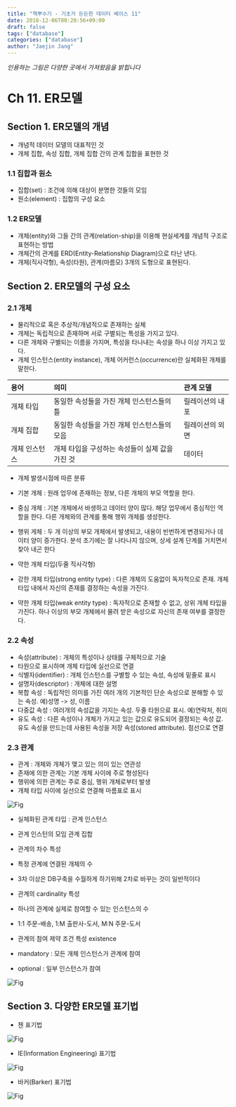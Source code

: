```yaml
---
title: "책뿌수기 - 기초가 든든한 데이터 베이스 11"
date: 2018-12-06T00:20:56+09:00
draft: false
tags: ["database"]
categories: ["database"]
author: "Jaejin Jang"
---
```


*인용하는 그림은 다양한 곳에서 가져왔음을 밝힙니다*

# Ch 11. ER모델

## Section 1. ER모델의 개념

* 개념적 데이터 모델의 대표적인 것
* 개체 집합, 속성 집합, 개체 집합 간의 관계 집합을 표현한 것

### 1.1 집합과 원소

* 집합(set) : 조건에 의해 대상이 분명한 것들의 모임
* 원소(element) : 집합의 구성 요소

### 1.2 ER모델

* 개체(entity)와 그들 간의 관계(relation-ship)을 이용해 현실세계를 개념적 구조로 표현하는 방법
* 개체간의 관계를 ERD(Entity-Relationship Diagram)으로 타난 낸다.
* 개체(직사각형), 속성(타원), 관계(마름모) 3개의 도형으로 표현된다.

## Section 2. ER모델의 구성 요소

### 2.1 개체

* 물리적으로 혹은 추상적/개념적으로 존재하는 실체
* 개체는 독립적으로 존재하며 서로 구별되는 특성을 가지고 있다.
* 다른 개체와 구별되는 이름을 가지며, 특성을 타나내는 속성을 하나 이상 가지고 있다.
* 개체 인스턴스(entity instance), 개체 어커런스(occurrence)란 실체화된 개체를 말한다.

| 용어 | 의미 | 관계 모델 |
| :-------- | :-------- | :-------- |
| 개체 타입 | 동일한 속성들을 가진 개체 인스턴스들의 틀 | 릴레이션의 내포 |
| 개체 집합 | 동일한 속성들을 가진 개체 인스턴스들의 모음 | 릴레이션의 외면 |
| 개체 인스턴스 | 개체 타입을 구성하는 속성들이 실제 값을 가진 것 | 데이터 |

* 개체 발생시점에 따른 분류
 * 기본 개체 : 원래 업무에 존재하는 정보, 다른 개체의 부모 역할을 한다.
 * 중심 개체 : 기본 개체에서 바생하고 데이터 양이 많다. 해당 업무에서 중심적인 역할을 한다. 다른 개체와의 관계를 통해 행위 개체를 생성한다.
 * 행위 게체 : 두 개 이상의 부모 개체에서 발생되고, 내용이 빈번하게 변경되거나 데이터 양이 증가한다. 분석 초기에는 잘 나타나지 않으며, 상세 설계 단계를 거치면서  
 찾아 내곤 한다

* 약한 개체 타입(두줄 직사각형)
 * 강한 개체 타입(strong entity type) : 다른 개체의 도움없이 독자적으로 존재. 개체 타입 내에서 자신의 존재를 결정하는 속성을 가진다.
 * 약한 개체 타입(weak entity type) : 독자적으로 존재할 수 없고, 상위 개체 타입을 가진다. 하나 이상의 부모 개체에서 물려 받은 속성으로 자신의 존재 여부를 결정한다.

### 2.2 속성

* 속성(attribute) : 개체의 특성이나 상태를 구체적으로 기술
* 타원으로 표시하며 개체 타입에 실선으로 연결
* 식별자(identifier) : 개체 인스턴스를 구별할 수 있는 속성, 속성에 밑줄로 표시
* 설명자(descriptor) : 개체에 대한 설명
* 복합 속성 : 독립적인 의미를 가진 여러 개의 기본적인 단순 속성으로 분해할 수 있는 속성. 예)성명 -> 성, 이름
* 다중값 속성 : 여러개의 속성값을 가지는 속성. 두줄 타원으료 표시. 예)연락처, 취미
* 유도 속성 : 다른 속성이나 개체가 가지고 있는 값으로 유도되어 결정되는 속성 값. 유도 속성을 만드는데 사용된 속성을 저장 속성(stored attribute). 점선으로 연결

### 2.3 관계

* 관계 : 개체와 개체가 맺고 있는 의미 있는 연관성
* 존재에 의한 관계는 기본 개체 사이에 주로 형성된다
* 행위에 의한 관계는 주로 중심, 행위 개체로부터 발생
* 개체 타입 사이에 실선으로 연결해 마름표로 표시

![Fig](/posts101_1.jpg "posts101_1.jpg")

* 실체화된 관계 타입 : 관계 인스턴스
* 관계 인스턴의 모임 관계 집합

* 관계의 차수 특성
 * 특정 관계에 연결된 개체의 수
 * 3차 이상은 DB구축을 수월하게 하기위해 2차로 바꾸는 것이 일반적이다

* 관계의 cardinality 특성
 * 하나의 관계에 실제로 참여할 수 있는 인스턴스의 수
 * 1:1 주문-배송, 1:M 출판사-도서, M:N 주문-도서

* 관계의 참여 제약 조건 특성 existence
 * mandatory : 모든 개체 인스턴스가 관계에 참여
 * optional : 일부 인스턴스가 참여

![Fig](/posts101_2.jpg "posts101_2.jpg")

## Section 3. 다양한 ER모델 표기법

* 첸 표기법

![Fig](/posts101_3.jpg "posts101_3.jpg")

* IE(Information Engineering) 표기법

![Fig](/posts101_4.jpg "posts101_4.jpg")

* 바커(Barker) 표기법

![Fig](/posts101_5.jpg "posts101_5.jpg")
